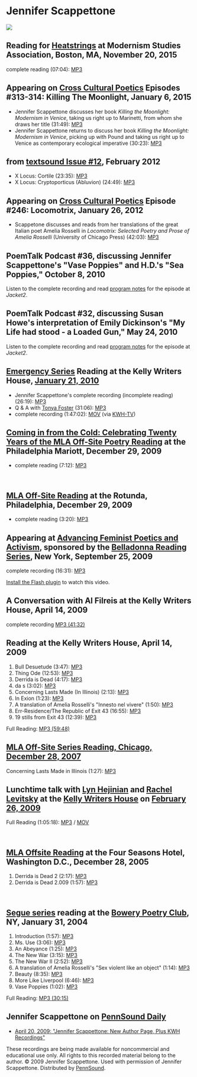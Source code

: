 Jennifer Scappettone
====================

![](http://media.sas.upenn.edu/pennsound/authors/Scappettone/scappettone.jpg)

Reading for [Heatstrings](Heatstrings.php#MSA-2015) at Modernism Studies Association, Boston, MA, November 20, 2015
-------------------------------------------------------------------------------------------------------------------

complete reading (07:04): [MP3](https://media.sas.upenn.edu/pennsound/groups/Heatstrings/11-20-15/Scappettone-Jennifer_Modernism-Studies-Association-Group-Reading_11-20-2015.mp3)

  

Appearing on [Cross Cultural Poetics](XCP.php#308) Episodes \#313-314: Killing The Moonlight, January 6, 2015
-------------------------------------------------------------------------------------------------------------

-   Jennifer Scappettone discusses her book *Killing the Moonlight: Modernism in Venice*, taking us right up to Marinetti, from whom she draws her title (31:49): [MP3](https://media.sas.upenn.edu/pennsound/groups/XCP/308-314/XCP_313_Scappettone_1-6-15.mp3)
-   Jennifer Scappettone returns to discuss her book *Killing the Moonlight: Modernism in Venice*, picking up with Pound and taking us right up to Venice as contemporary ecological imperative (30:23): [MP3](https://media.sas.upenn.edu/pennsound/groups/XCP/308-314/XCP_314_Scappettone_1-6-15.mp3)

  

from [textsound Issue \#12](textsound-12.php), February 2012
------------------------------------------------------------

-   X Locus: Cortile (23:35): [MP3](http://media.sas.upenn.edu/pennsound/groups/textsound/12/Scappettone-Jennifer_01_X-Locus-Cortile_Textsound_Issue-12_February-2012.mp3)
-   X Locus: Cryptoporticus (Abluvion) (24:49): [MP3](http://media.sas.upenn.edu/pennsound/groups/textsound/12/Scappetone-Jennifer_02_X-Locus-Cryptoporticus-(Abluvion)_Textsound_Issue-12_February-2012.mp3)

  

Appearing on [Cross Cultural Poetics](XCP.php#246) Episode \#246: Locomotrix, January 26, 2012
----------------------------------------------------------------------------------------------

-   Scappetone discusses and reads from her translations of the great Italian poet Amelia Rosselli in *Locomotrix: Selected Poetry and Prose of Amelia Rosselli* (University of Chicago Press) (42:03): [MP3](http://media.sas.upenn.edu/pennsound/groups/XCP/CCP_246_Scappetone.mp3)

  

PoemTalk Podcast \#36, discussing Jennifer Scappettone's "Vase Poppies" and H.D.'s "Sea Poppies," October 8, 2010
-----------------------------------------------------------------------------------------------------------------

Listen to the complete recording and read [program notes](https://jacket2.org/commentary/writing-through-imagism-poemtalk-36) for the episode at *Jacket2*.  

PoemTalk Podcast \#32, discussing Susan Howe's interpretation of Emily Dickinson's "My Life had stood - a Loaded Gun," May 24, 2010
-----------------------------------------------------------------------------------------------------------------------------------

Listen to the complete recording and read [program notes](https://jacket2.org/poemtalk/art-and-power-poemtalk-32) for the episode at *Jacket2*.
[  
]()

[Emergency Series](http://writing.upenn.edu/pennsound/x/Emergency.php) Reading at the Kelly Writers House, [January 21, 2010](http://writing.upenn.edu/wh/calendar/0110.php#21)
-------------------------------------------------------------------------------------------------------------------------------------------------------------------------------

-   Jennifer Scappettone's complete recording (incomplete reading) (26:19): [MP3](http://media.sas.upenn.edu/pennsound/authors/Scappettone/Scappettone-Jennifer_Emergency_KWH-UPenn_01-21-10.mp3)
-   Q & A with [Tonya Foster](http://writing.upenn.edu/pennsound/x/Foster.php) (31:06): [MP3](http://media.sas.upenn.edu/pennsound/groups/Emergency-Series/Foster-Scappettone_Q-&-A_Emergency_KWH-UPenn_01-21-10.mp3)
-   complete recording (1:47:02): [MOV](http://writing.upenn.edu/watch/writershouse/10A/Foster-Tonya_emergency_KWH-UPenn_01-21-10.mov) (via [KWH-TV](http://writing.upenn.edu/wh/multimedia/tv/))

  

[Coming in from the Cold: Celebrating Twenty Years of the MLA Off-Site Poetry Reading](http://writing.upenn.edu/pennsound/x/MLA-Offsite.php) at the Philadelphia Mariott, December 29, 2009
-------------------------------------------------------------------------------------------------------------------------------------------------------------------------------------------

-   complete reading (7:12): [MP3](http://media.sas.upenn.edu/pennsound/authors/Scappettone/Scappettone-Jennifer_06_Complete-Recording_MLA-onsite_Philadelphia-Mariott_12-29-09.mp3)

[  
]()

[MLA Off-Site Reading](http://writing.upenn.edu/pennsound/x/MLA-Offsite.php) at the Rotunda, Philadelphia, December 29, 2009
----------------------------------------------------------------------------------------------------------------------------

-   complete reading (3:20): [MP3](http://media.sas.upenn.edu/pennsound/groups/MLA-Offsite/2009_On-Site-and-Off-Site_Philadelphia/MLA-Off-Site/MLA-Off-Site-Reading_34_Jennifer-Scappettone_The-Rotunda_Philadelphia_12-29-09.mp3)

  

Appearing at [Advancing Feminist Poetics and Activism](http://writing.upenn.edu/pennsound/x/ADFEMPO-09.php), sponsored by the [Belladonna Reading Series](http://writing.upenn.edu/pennsound/x/Belladonna.php), New York, September 25, 2009
--------------------------------------------------------------------------------------------------------------------------------------------------------------------------------------------------------------------------------------------

complete recording (16:31): [MP3](http://media.sas.upenn.edu/pennsound/groups/ADFEMPO-09/Levitsky-Abendroth-Foster-Heller-Prevallet-Taransky-Scappettone_Complete-Recording_Speed-Youth-Mourning_ADFEMPO_NYC_9-25-09.mp3)

[Install the Flash plugin](http://get.adobe.com/flashplayer/) to watch this video.

  

A Conversation with Al Filreis at the Kelly Writers House, April 14, 2009
-------------------------------------------------------------------------

complete recording [MP3 (41:32)](http://media.sas.upenn.edu/pennsound/podcasts/PennSound-Podcast_13_Scappettone.mp3)

  

Reading at the Kelly Writers House, April 14, 2009
--------------------------------------------------

1.  Bull Desuetude (3:47): [MP3](http://media.sas.upenn.edu/pennsound/authors/Scappettone/KWH-UPenn_04-14-09/Scappettone-Jen_01_Bull-Desuetude_KWH-UPenn_04-14-09.mp3)
2.  Thing Ode (12:53): [MP3](http://media.sas.upenn.edu/pennsound/authors/Scappettone/KWH-UPenn_04-14-09/Scappettone-Jen_02_Thing-Ode_KWH-UPenn_04-14-09.mp3)
3.  Derrida is Dead (4:17): [MP3](http://media.sas.upenn.edu/pennsound/authors/Scappettone/KWH-UPenn_04-14-09/Scappettone-Jen_03_Derrida-is-Dead_KWH-UPenn_04-14-09.mp3)
4.  da s (3:02): [MP3](http://media.sas.upenn.edu/pennsound/authors/Scappettone/KWH-UPenn_04-14-09/Scappettone-Jen_04_da-s_KWH-UPenn_04-14-09.mp3)
5.  Concerning Lasts Made (In Illinois) (2:13): [MP3](http://media.sas.upenn.edu/pennsound/authors/Scappettone/KWH-UPenn_04-14-09/Scappettone-Jen_05_Concerning-Lasts_KWH-UPenn_04-14-09.mp3)
6.  In Exion (1:23): [MP3](http://media.sas.upenn.edu/pennsound/authors/Scappettone/KWH-UPenn_04-14-09/Scappettone-Jen_06_In-Exion_KWH-UPenn_04-14-09.mp3)
7.  A translation of Amelia Rosselli's "Innesto nel vivere" (1:50): [MP3](http://media.sas.upenn.edu/pennsound/authors/Scappettone/KWH-UPenn_04-14-09/Scappettone-Jen_07_Innesto-nel-vivere_KWH-UPenn_04-14-09.mp3)
8.  Err-Residence/The Republic of Exit 43 (16:55): [MP3](http://media.sas.upenn.edu/pennsound/authors/Scappettone/KWH-UPenn_04-14-09/Scappettone-Jen_08_Err-Residence-The-Republic-of-Exit-43_KWH-UPenn_04-14-09.mp3)
9.  19 stills from Exit 43 (12:39): [MP3](http://media.sas.upenn.edu/pennsound/authors/Scappettone/KWH-UPenn_04-14-09/Scappettone-Jen_09_19-stills-from-Exit-43_KWH-UPenn_04-14-09.mp3)

Full Reading: [MP3 (59:48)](http://media.sas.upenn.edu/pennsound/authors/Scappettone/KWH-UPenn_04-14-09/Scappettone-Jen_Full-Reading_KWH-UPenn_04-14-09.mp3)

  

[MLA Off-Site Series Reading, Chicago, December 28, 2007]()
-----------------------------------------------------------

Concerning Lasts Made in Illinois (1:27): [MP3](http://media.sas.upenn.edu/pennsound/groups/MLA-Offsite-2007/MLA-Offsite-Reading_36_Scappettone-Jennifer_Concerning-Lasts-Made_Chicago_12-28-07.mp3)

  

Lunchtime talk with [Lyn Hejinian](http://writing.upenn.edu/pennsound/x/Hejinian.html) and [Rachel Levitsky](http://writing.upenn.edu/pennsound/x/Levitsky.html) at the [Kelly Writers House](http://www.writing.upenn.edu/wh/) on [February 26, 2009](http://writing.upenn.edu/wh/calendar/0209.php#2-26-09)
-------------------------------------------------------------------------------------------------------------------------------------------------------------------------------------------------------------------------------------------------------------------------------------------------------------

Full Reading (1:05:18): [MP3](http://media.sas.upenn.edu/pennsound/authors/Scappettone/Hejinian_Lyn_Scappettone_Jen_Levitsky_Rachel_Lunchtime_Talk_02-26-09.mp3) / [MOV](http://media.sas.upenn.edu/embed_qt.php?x=writershouse/09A/Hejinian-Lyn_and_Scappettone-Jen__reading_KWH-UPenn_02-26-09.mov&action=stream)

[  
]()

[MLA Offsite Reading](http://writing.upenn.edu/pennsound/x/MLA-Offsite.php#12-28-05) at the Four Seasons Hotel, Washington D.C., December 28, 2005
--------------------------------------------------------------------------------------------------------------------------------------------------

1.  Derrida is Dead 2 (2:17): [MP3](http://media.sas.upenn.edu/pennsound/authors/Scappettone/MLA-2005/Scappettone-Jennifer_1_Derrida-is-dead-2_MLA_DC_12-28-05.mp3)
2.  Derrida is Dead 2.009 (1:57): [MP3](http://media.sas.upenn.edu/pennsound/authors/Scappettone/MLA-2005/Scappettone-Jennifer_2_Derrida-is-dead-2009_MLA_DC_12-28-05.mp3)

[  
]()

[Segue series](http://writing.upenn.edu/pennsound/x/Segue-BPC.html) reading at the [Bowery Poetry Club](http://www.bowerypoetry.com/), NY, January 31, 2004
-----------------------------------------------------------------------------------------------------------------------------------------------------------

1.  Introduction (1:57): [MP3](http://media.sas.upenn.edu/pennsound/authors/Scappettone/1-31-04/Scappettone-Jennifer_1_Introduction_Segue_NY_1-31-04.mp3)
2.  Ms. Use (3:06): [MP3](http://media.sas.upenn.edu/pennsound/authors/Scappettone/1-31-04/Scappettone-Jennifer_2_Ms-Use_Segue_NY_1-31-04.mp3)
3.  An Abeyance (1:25): [MP3](http://media.sas.upenn.edu/pennsound/authors/Scappettone/1-31-04/Scappettone-Jennifer_3_An-Abeyance_Segue_NY_1-31-04.mp3)
4.  The New War (3:15): [MP3](http://media.sas.upenn.edu/pennsound/authors/Scappettone/1-31-04/Scappettone-Jennifer_4_The-New-War_Segue_NY_1-31-04.mp3)
5.  The New War II (2:52): [MP3](http://media.sas.upenn.edu/pennsound/authors/Scappettone/1-31-04/Scappettone-Jennifer_5_The-New-War-II_Segue_NY_1-31-04.mp3)
6.  A translation of Amelia Rosselli's "Sex violent like an object" (1:14): [MP3](http://media.sas.upenn.edu/pennsound/authors/Scappettone/1-31-04/Scappettone-Jennifer_6_Rosselli-Sex-violent-like-an-object_Segue_NY_1-31-04.mp3)
7.  Beauty (8:35): [MP3](http://media.sas.upenn.edu/pennsound/authors/Scappettone/1-31-04/Scappettone-Jennifer_7_Beauty_Segue_NY_1-31-2004.mp3)
8.  More Like Liverpool (6:46): [MP3](http://media.sas.upenn.edu/pennsound/authors/Scappettone/1-31-04/Scappettone-Jennifer_8_More-Like-Liverpool_Segue_NY_1-31-04.mp3)
9.  Vase Poppies (1:02): [MP3](http://media.sas.upenn.edu/pennsound/authors/Scappettone/1-31-04/Scappettone-Jennifer_9_Vase-Poppies_Segue_NY_1-31-04.mp3)

Full Reading: [MP3 (30:15)](http://media.sas.upenn.edu/pennsound/authors/Scappettone/Scappettone-Jennifer_Segue_NY_1-31-04.mp3)

  

Jennifer Scappettone on [PennSound Daily](http://writing.upenn.edu/pennsound/daily/)
------------------------------------------------------------------------------------

-   [April 20, 2009: "Jennifer Scappettone: New Author Page, Plus KWH Recordings"](http://writing.upenn.edu/pennsound/daily/200904.php#20_13:50)

These recordings are being made available for noncommercial and educational use
only. All rights to this recorded material belong to the author. © 2009
Jennifer Scappettone. Used with permission of Jennifer Scappettone. Distributed by
[PennSound](http://writing.upenn.edu/pennsound/).
